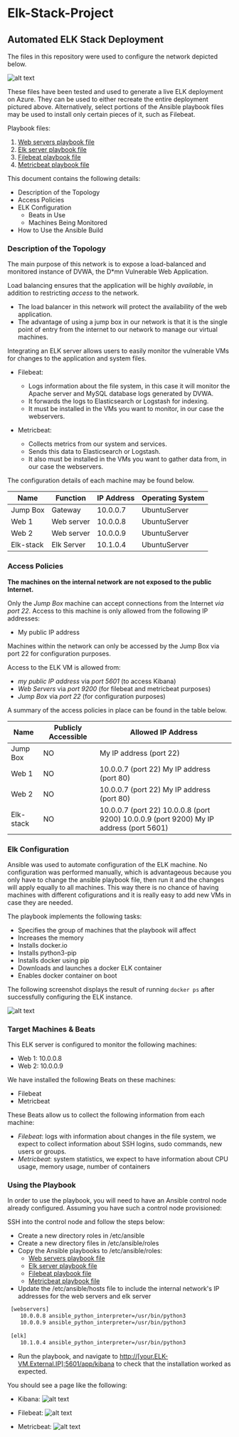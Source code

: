 # Elk-Stack-Project

## Automated ELK Stack Deployment

The files in this repository were used to configure the network depicted below.

![alt text](Diagrams/RedTeam-Elk-VN_withNotes.png "Network Diagram")

These files have been tested and used to generate a live ELK deployment on Azure. They can be used to either recreate the entire deployment pictured above. Alternatively, select portions of the Ansible playbook files may be used to install only certain pieces of it, such as Filebeat.

Playbook files:
 1. [Web servers playbook file](Ansible/ansible-playbooks.yml) 
 2. [Elk server playbook file](Ansible/elk-install.yml)
 3. [Filebeat playbook file](Ansible/filebeat-playbook.yml)
 4. [Metricbeat playbook file](Ansible/metricbeat-playbook.yml)



This document contains the following details:
- Description of the Topology
- Access Policies
- ELK Configuration
  - Beats in Use
  - Machines Being Monitored
- How to Use the Ansible Build


### Description of the Topology

The main purpose of this network is to expose a load-balanced and monitored instance of DVWA, the D*mn Vulnerable Web Application.

Load balancing ensures that the application will be highly *available*, in addition to restricting *access* to the network. 
  * The load balancer in this network will protect the availability of the web application. 
  * The advantage of using a jump box in our network is that it is the single point of entry from the internet to our network to manage our virtual machines. 


Integrating an ELK server allows users to easily monitor the vulnerable VMs for changes to the application and system files.
  - Filebeat:
    - Logs information about the file system, in this case it will monitor the Apache server and MySQL database logs generated by DVWA. 
    - It forwards the logs to Elasticsearch or Logstash for indexing.
    - It must be installed in the VMs you want to monitor, in our case the webservers.

  - Metricbeat:
    - Collects metrics from our system and services. 
    - Sends this data to Elasticsearch or Logstash.
    - It also must be installed in the VMs you want to gather data from, in our case the webservers.

The configuration details of each machine may be found below.


| Name      | Function   | IP Address | Operating System |
|-----------|------------|------------|------------------|
| Jump Box  | Gateway    | 10.0.0.7   | UbuntuServer     |
| Web 1     | Web server | 10.0.0.8   | UbuntuServer     |
| Web 2     | Web server | 10.0.0.9   | UbuntuServer     |
| Elk-stack | Elk Server | 10.1.0.4   | UbuntuServer     |


### Access Policies

**The machines on the internal network are not exposed to the public Internet.**

Only the *Jump Box* machine can accept connections from the Internet *via port 22*. Access to this machine is only allowed from the following IP addresses:
- My public IP address 

Machines within the network can only be accessed by the Jump Box via port 22 for configuration purposes.

Access to the ELK VM is allowed from:
- *my public IP address* via *port 5601* (to access Kibana)
- *Web Servers* via *port 9200* (for filebeat and metricbeat purposes)
- *Jump Box* via *port 22* (for configuration purposes) 

A summary of the access policies in place can be found in the table below.

| Name      | Publicly Accessible | Allowed IP Address                                                                     |
|-----------|---------------------|----------------------------------------------------------------------------------------|
| Jump Box  | NO                  | My IP address (port 22)                                                                |
| Web 1     | NO                  | 10.0.0.7 (port 22) My IP address (port 80)                                             |
| Web 2     | NO                  | 10.0.0.7 (port 22) My IP address (port 80)                                             |
| Elk-stack | NO                  | 10.0.0.7 (port 22) 10.0.0.8 (port 9200) 10.0.0.9 (port 9200) My IP address (port 5601) |


### Elk Configuration

Ansible was used to automate configuration of the ELK machine. No configuration was performed manually, which is advantageous because you only have to change the ansible playbook file, then run it and the changes will apply equally to all machines. This way there is no chance of having machines with different cofigurations and it is really easy to add new VMs in case they are needed.

The playbook implements the following tasks:
- Specifies the group of machines that the playbook will affect
- Increases the memory
- Installs docker.io
- Installs python3-pip
- Installs docker using pip
- Downloads and launches a docker ELK container
- Enables docker container on boot

The following screenshot displays the result of running `docker ps` after successfully configuring the ELK instance.

![alt text](Images/Project1-elk-docker-running.PNG "ELK container running")

### Target Machines & Beats
This ELK server is configured to monitor the following machines:
- Web 1: 10.0.0.8
- Web 2: 10.0.0.9

We have installed the following Beats on these machines:
- Filebeat
- Metricbeat

These Beats allow us to collect the following information from each machine:
- *Filebeat*: logs with information about changes in the file system, we expect to collect information about SSH logins, sudo commands, new users or groups.
- *Metricbeat*: system statistics, we expect to have information about CPU usage, memory usage, number of containers

### Using the Playbook
In order to use the playbook, you will need to have an Ansible control node already configured. Assuming you have such a control node provisioned: 


SSH into the control node and follow the steps below:
- Create a new directory roles in /etc/ansible
- Create a new directory files in /etc/ansible/roles
- Copy the Ansible playbooks to /etc/ansible/roles:
  - [Web servers playbook file](Ansible/ansible-playbooks.yml) 
  - [Elk server playbook file](Ansible/elk-install.yml)
  - [Filebeat playbook file](Ansible/filebeat-playbook.yml)
  - [Metricbeat playbook file](Ansible/metricbeat-playbook.yml)
- Update the /etc/ansible/hosts file to include the internal network's IP addresses for the web servers and elk server
```bash
 [webservers]
    10.0.0.8 ansible_python_interpreter=/usr/bin/python3
	10.0.0.9 ansible_python_interpreter=/usr/bin/python3
 
 [elk]
    10.1.0.4 ansible_python_interpreter=/usr/bin/python3
```
- Run the playbook, and navigate to <http://[your.ELK-VM.External.IP]:5601/app/kibana> to check that the installation worked as expected.

You should see a page like the following:

- Kibana:
![alt text](Images/Project1-kibana.PNG "Kibana")


- Filebeat:
![alt text](Images/Project-Filebeat.PNG "Filebeat")


- Metricbeat:
![alt text](Images/Project1-MetricBeat.PNG "Metricbeat")





